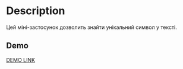 
# Description

Цей міні-застосунок дозволить знайти унікальний символ у тексті. 


## Demo

[DEMO LINK](https://maryna-mazur.github.io/get-unique-symbol/)

